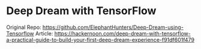 # Deep Dream with TensorFlow

Original Repo: https://github.com/ElephantHunters/Deep-Dream-using-Tensorflow
Article: https://hackernoon.com/deep-dream-with-tensorflow-a-practical-guide-to-build-your-first-deep-dream-experience-f91df601f479
